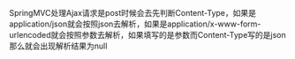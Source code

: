 SpringMVC处理Ajax请求是post时候会去先判断Content-Type，如果是application/json就会按照json去解析，如果是application/x-www-form-urlencoded就会按照参数去解析，如果填写的是参数而Content-Type写的是json那么就会出现解析结果为null